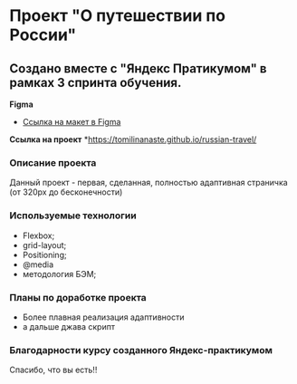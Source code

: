  # Проект "О путешествии по России"

 ## Создано вместе с "Яндекс Пратикумом" в рамках 3 спринта обучения.

 **Figma**

* [Ссылка на макет в Figma](https://www.figma.com/file/5S2WSbEFL6awjVWJ0NWL8Q/Sprint-3_-Russia-_-desktop-mobile?node-id=28503%3A0)

**Ссылка на проект**
*https://tomilinanaste.github.io/russian-travel/

 ### Описание проекта
 Данный проект - первая, сделанная, полностью адаптивная страничка (от 320px до бесконечности)

### Используемые технологии
* Flexbox;
* grid-layout;
* Positioning;
* @media
* методология БЭМ;

### Планы по доработке проекта
* Более плавная реализация адаптивности
* а дальше джава скрипт

### Благодарности курсу созданного Яндекс-практикумом
Спасибо, что вы есть!!




